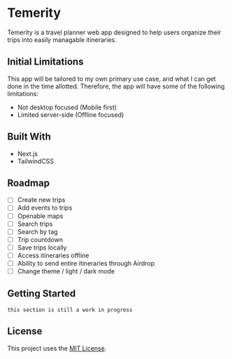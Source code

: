 # Temerity
Temerity is a travel planner web app designed to help users organize their trips into easily managable itineraries.

## Initial Limitations
This app will be tailored to my own primary use case, and what I can get done in the time allotted. Therefore, the app will have some of the following limitations:
- Not desktop focused (Mobile first)
- Limited server-side (Offline focused)

## Built With
- Next.js
- TailwindCSS
  
## Roadmap
- [ ] Create new trips
- [ ] Add events to trips
- [ ] Openable maps
- [ ] Search trips
- [ ] Search by tag
- [ ] Trip countdown
- [ ] Save trips locally
- [ ] Access itineraries offline
- [ ] Ability to send entire itineraries through Airdrop
- [ ] Change theme / light / dark mode

## Getting Started
`this section is still a work in progress`

## License
This project uses the [MIT License](https://github.com/vellbear/temere/blob/main/LICENSE). 
